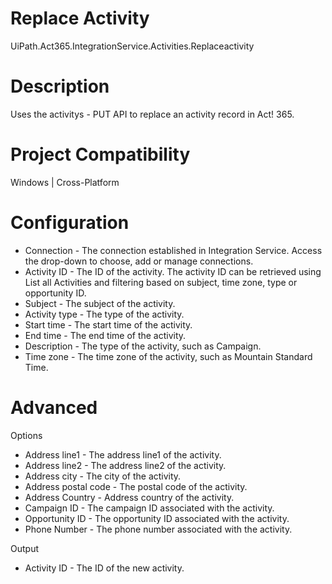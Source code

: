 ﻿# Replace Activity

UiPath.Act365.IntegrationService.Activities.Replaceactivity

# Description

Uses the activitys -
                                                PUT API to replace an activity record in
                                Act! 365.

# Project Compatibility

Windows | Cross-Platform

# Configuration

* Connection - The connection established in Integration Service. Access the drop-down to choose, add or manage connections.
* Activity ID - The ID of the activity. The activity ID can be retrieved using List all Activities and filtering based on subject, time zone, type or opportunity ID.
* Subject - The subject of the activity.
* Activity type - The type of the activity.
* Start time - The start time of the activity.
* End time - The end time of the activity.
* Description - The type of the activity, such as Campaign.
* Time zone - The time zone of the activity, such as Mountain Standard Time.

# Advanced

Options

* Address line1 - The address line1 of the activity.
* Address line2 - The address line2 of the activity.
* Address city - The city of the activity.
* Address postal code - The postal code of the activity.
* Address Country - Address country of the activity.
* Campaign ID - The campaign ID associated with the activity.
* Opportunity ID - The opportunity ID associated with the activity.
* Phone Number - The phone number associated with the activity.

Output

* Activity ID - The ID of the new activity.
